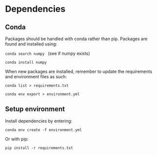 # Dependencies

## Conda
Packages should be handled with conda rather than pip. Packages are found and installed using:

```conda search numpy ``` (see if numpy exists)


```conda install numpy```

When new packages are installed, remember to update the requirements and environment files as such:

```conda list > requirements.txt```

```conda env export > environment.yml```


## Setup environment
Install dependencies by entering:

```conda env create -f environment.yml```

Or with pip:

 ```pip install -r requirements.txt```

